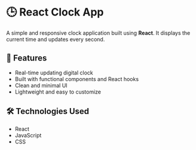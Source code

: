 # 🕒 React Clock App

A simple and responsive clock application built using **React**. It displays the current time and updates every second.

## 🚀 Features

- Real-time updating digital clock
- Built with functional components and React hooks
- Clean and minimal UI
- Lightweight and easy to customize

## 🛠️ Technologies Used

- React
- JavaScript
- CSS
